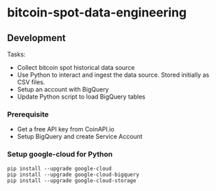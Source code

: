 # bitcoin-spot-data-engineering

## Development
Tasks: 
- Collect bitcoin spot historical data source
- Use Python to interact and ingest the data source. Stored initially as CSV files.
- Setup an account with BigQuery
- Update Python script to load BigQuery tables 

### Prerequisite
* Get a free API key from CoinAPI.io
* Setup BigQuery and create Service Account
        
### Setup google-cloud for Python 
```
pip install --upgrade google-cloud
pip install --upgrade google-cloud-bigquery
pip install --upgrade google-cloud-storage
```

